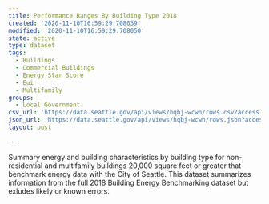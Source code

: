 ```yaml
---
title: Performance Ranges By Building Type 2018
created: '2020-11-10T16:59:29.708039'
modified: '2020-11-10T16:59:29.708050'
state: active
type: dataset
tags:
  - Buildings
  - Commercial Buildings
  - Energy Star Score
  - Eui
  - Multifamily
groups:
  - Local Government
csv_url: 'https://data.seattle.gov/api/views/hqbj-wcwn/rows.csv?accessType=DOWNLOAD'
json_url: 'https://data.seattle.gov/api/views/hqbj-wcwn/rows.json?accessType=DOWNLOAD'
layout: post

---
```

Summary energy and building characteristics by building type for non-residential and multifamily buildings 20,000 square feet or greater that benchmark energy data with the City of Seattle. This dataset summarizes information from the full 2018 Building Energy Benchmarking dataset but exludes likely or known errors.
